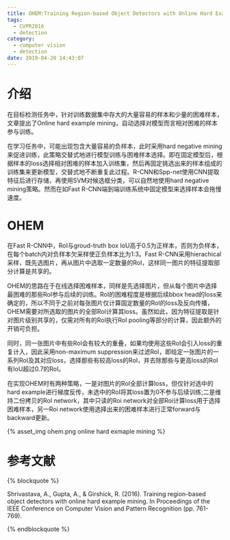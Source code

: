 ```yaml
---
title: OHEM:Training Region-based Object Detectors with Online Hard Example Mining
tags:
  - CVPR2016
  - detection
category:
  - computer vision
  - detection
date: 2019-04-20 14:43:07
---
```


# 介绍
在目标检测任务中，针对训练数据集中存大的大量容易的样本和少量的困难样本，文章提出了Online hard example mining，自动选择对模型而言相对困难的样本参与训练。

在学习任务中，可能出现包含大量容易的负样本，此时采用hard negative mining来促进训练，此策略交替式地进行模型训练与困难样本选择。即在固定模型后，根据样本的loss选择相对困难的样本加入训练集，然后再固定挑选出来的样本组成的训练集来更新模型，交替式地不断重复此过程。R-CNN和Spp-net使用CNN提取特征后进行存储，再使用SVM对候选框分类，可以自然地使用hard negative mining策略。然而在如Fast
R-CNN端到端训练系统中固定模型来选择样本会拖慢速度。

# OHEM
在Fast R-CNN中，RoI与groud-truth box IoU高于0.5为正样本，否则为负样本，在每个batch内对负样本欠采样使正负样本比为1:3。Fast R-CNN采用hierachical采样，既先选图片，再从图片中选取一定数量的RoI，这样同一图片的特征提取部分计算是共享的。

OHEM的思路在于在线选择困难样本，同样是先选择图片，但从每个图片中选择最困难的那些RoI参与后续的训练。RoI的困难程度是根据后续bbox head的loss来确定的，所以不同于之前对每张图片仅计算固定数量的RoI的loss及反向传播，OHEM需要对所选取的图片的全部RoI计算其loss。虽然如此，因为特征提取是针对图片级别共享的，仅需对所有的RoI执行RoI pooling等部分的计算，因此额外的开销可负担。

同时，同一张图片中有些RoI会有较大的重叠，如果均使用这些RoI会引入loss的重复计入，因此采用non-maximum suppression来过滤RoI，即给定一张图片的一系列RoI及其对应loss，选择那些有较高loss的RoI，并去除那些与更高loss的RoI有IoU超过0.7的RoI。

在实现OHEM时有两种策略，一是对图片的RoI全部计算loss，但仅针对选中的hard example进行梯度反传，未选中的RoI将其loss置为0不参与后续训练;二是维持二份拷贝的RoI network，其中只读的Roi network对全部Roi计算loss用于选择困难样本，另一Roi network使用选择出来的困难样本进行正常forward与backward更新。

{% asset_img ohem.png online hard exmaple mining %}

# 参考文献
{% blockquote %}

Shrivastava, A., Gupta, A., & Girshick, R. (2016). Training region-based object detectors with online hard example mining. In Proceedings of the IEEE Conference on Computer Vision and Pattern Recognition (pp. 761-769).

{% endblockquote %}
